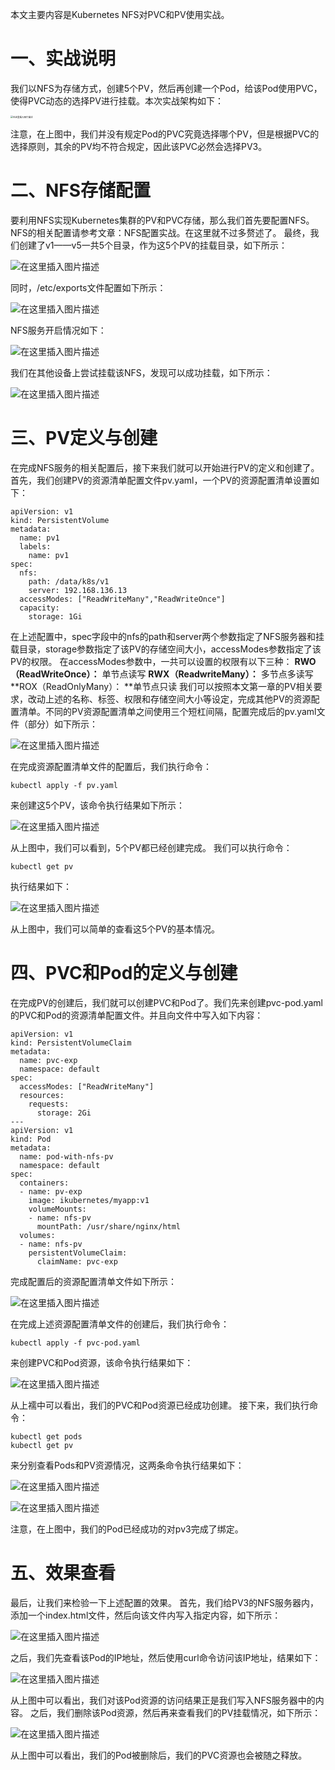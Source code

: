 本文主要内容是Kubernetes NFS对PVC和PV使用实战。

# 一、实战说明
我们以NFS为存储方式，创建5个PV，然后再创建一个Pod，给该Pod使用PVC，使得PVC动态的选择PV进行挂载。本次实战架构如下：

<img src="12.NFS对PVC和PV使用.assets/b85a819e543f46ca9700287d4d151acd.png" alt="在这里插入图片描述" style="zoom: 25%;" />

注意，在上图中，我们并没有规定Pod的PVC究竟选择哪个PV，但是根据PVC的选择原则，其余的PV均不符合规定，因此该PVC必然会选择PV3。



# 二、NFS存储配置

要利用NFS实现Kubernetes集群的PV和PVC存储，那么我们首先要配置NFS。NFS的相关配置请参考文章：NFS配置实战。在这里就不过多赘述了。
最终，我们创建了v1——v5一共5个目录，作为这5个PV的挂载目录，如下所示：

![在这里插入图片描述](12.NFS对PVC和PV使用.assets/23ad4d7af0284744b7fd8c7df49ee831.png)

同时，/etc/exports文件配置如下所示：

![在这里插入图片描述](12.NFS对PVC和PV使用.assets/f061ffc4ac41421292fb405f07398d60.png)

NFS服务开启情况如下：

![在这里插入图片描述](12.NFS对PVC和PV使用.assets/1cbbdd37b4314d779a46996bd03e7d10.png)

我们在其他设备上尝试挂载该NFS，发现可以成功挂载，如下所示：

![在这里插入图片描述](12.NFS对PVC和PV使用.assets/acae006a033f44339ddd3f907e6ea89d.png)

# 三、PV定义与创建
在完成NFS服务的相关配置后，接下来我们就可以开始进行PV的定义和创建了。
首先，我们创建PV的资源清单配置文件pv.yaml，一个PV的资源配置清单设置如下：

```shell
apiVersion: v1
kind: PersistentVolume
metadata:
  name: pv1
  labels:
    name: pv1
spec:
  nfs:
    path: /data/k8s/v1
    server: 192.168.136.13
  accessModes: ["ReadWriteMany","ReadWriteOnce"]
  capacity:
    storage: 1Gi
```

在上述配置中，spec字段中的nfs的path和server两个参数指定了NFS服务器和挂载目录，storage参数指定了该PV的存储空间大小，accessModes参数指定了该PV的权限。
在accessModes参数中，一共可以设置的权限有以下三种：
**RWO（ReadWriteOnce）：** 单节点读写
**RWX（ReadwriteMany）：** 多节点多读写
**ROX（ReadOnlyMany）： **单节点只读
我们可以按照本文第一章的PV相关要求，改动上述的名称、标签、权限和存储空间大小等设定，完成其他PV的资源配置清单。不同的PV资源配置清单之间使用三个短杠间隔，配置完成后的pv.yaml文件（部分）如下所示：

![在这里插入图片描述](12.NFS对PVC和PV使用.assets/ae6e73ac7ac8415ea588fccc786049e1.png)

在完成资源配置清单文件的配置后，我们执行命令：

```shell
kubectl apply -f pv.yaml
```

来创建这5个PV，该命令执行结果如下所示：

![在这里插入图片描述](12.NFS对PVC和PV使用.assets/90d30805414b4311b32a05ad3e502e8a.png)

从上图中，我们可以看到，5个PV都已经创建完成。
我们可以执行命令：

```shell
kubectl get pv
```

执行结果如下：

![在这里插入图片描述](12.NFS对PVC和PV使用.assets/b1e62e9450fb47ac81225c8703f0f14d.png)

从上图中，我们可以简单的查看这5个PV的基本情况。

# 四、PVC和Pod的定义与创建
在完成PV的创建后，我们就可以创建PVC和Pod了。我们先来创建pvc-pod.yaml的PVC和Pod的资源清单配置文件。并且向文件中写入如下内容：

```shell
apiVersion: v1
kind: PersistentVolumeClaim
metadata:
  name: pvc-exp
  namespace: default
spec:
  accessModes: ["ReadWriteMany"]
  resources:
    requests:
      storage: 2Gi
---
apiVersion: v1
kind: Pod
metadata:
  name: pod-with-nfs-pv
  namespace: default
spec:
  containers:
  - name: pv-exp
    image: ikubernetes/myapp:v1
    volumeMounts:
    - name: nfs-pv
      mountPath: /usr/share/nginx/html
  volumes:
  - name: nfs-pv
    persistentVolumeClaim:
      claimName: pvc-exp
```

完成配置后的资源配置清单文件如下所示：

![在这里插入图片描述](12.NFS对PVC和PV使用.assets/9ab5e3694ff04ce1bc3c65732d434f22.png)

在完成上述资源配置清单文件的创建后，我们执行命令：

```shell
kubectl apply -f pvc-pod.yaml
```

来创建PVC和Pod资源，该命令执行结果如下：

![在这里插入图片描述](12.NFS对PVC和PV使用.assets/14b5eadb8bdc409a9e507ede711e496e.png)

从上襦中可以看出，我们的PVC和Pod资源已经成功创建。
接下来，我们执行命令：

```shell
kubectl get pods
kubectl get pv
```

来分别查看Pods和PV资源情况，这两条命令执行结果如下：

![在这里插入图片描述](12.NFS对PVC和PV使用.assets/92fcc1a4b66e46e4b9e1de94164788ed.png)

![在这里插入图片描述](12.NFS对PVC和PV使用.assets/014d6fb970ba47b38c1288d2b64b3e59.png)


注意，在上图中，我们的Pod已经成功的对pv3完成了绑定。

# 五、效果查看
最后，让我们来检验一下上述配置的效果。
首先，我们给PV3的NFS服务器内，添加一个index.html文件，然后向该文件内写入指定内容，如下所示：

![在这里插入图片描述](12.NFS对PVC和PV使用.assets/a081d7d99f9140ff97c10307ca9931cf.png)

之后，我们先查看该Pod的IP地址，然后使用curl命令访问该IP地址，结果如下：

![在这里插入图片描述](12.NFS对PVC和PV使用.assets/484889cab2b745f3823aa05980095f7a.png)

从上图中可以看出，我们对该Pod资源的访问结果正是我们写入NFS服务器中的内容。
之后，我们删除该Pod资源，然后再来查看我们的PV挂载情况，如下所示：

![在这里插入图片描述](12.NFS对PVC和PV使用.assets/dab372300d3047d4880cdfceef437a68.png)

从上图中可以看出，我们的Pod被删除后，我们的PVC资源也会被随之释放。